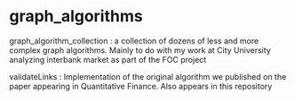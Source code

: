 graph_algorithms
================
graph_algorithm_collection : a collection of dozens of less and more complex graph algorithms.
Mainly to do with my work at City University analyzing interbank market as part of the FOC project

validateLinks : Implementation of the original algorithm we published on the paper appearing in Quantitative Finance.
Also appears in this repository
